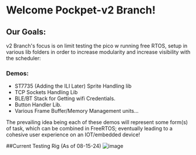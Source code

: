# Welcome Pockpet-v2 Branch!

## Our Goals:
v2 Branch's focus is on limit testing the pico w running free RTOS, setup in various lib folders in order to increase modularity and increase visibility with the scheduler: 

### Demos:
* ST7735 (Adding the ILI Later) Sprite Handling lib
* TCP Sockets Handling Lib
* BLE/BT Stack for Getting wifi Credentials.
* Button Handler Lib.
* Various Frame Buffer/Memory Management units...

The prevailing idea being each of these demos will represent some form(s) of task, which can be combined in FreeRTOS; eventually leading to a cohesive user experience on an IOT/embedded device!


##Current Testing Rig (As of 08-15-24)
![image](https://github.com/user-attachments/assets/b71d5637-150d-457b-9781-a66b4ad1f5e2)

